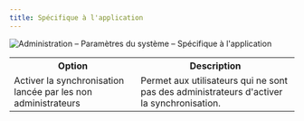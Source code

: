 ```yaml
---
title: Spécifique à l'application
---
```

![Administration – Paramètres du système – Spécifique à l'application](/img/fr/server/ServerOp2043.png) 

<table>
	<tr>
		<th>
Option 
		</th>
		<th>
Description 
		</th>
	</tr>
	<tr>
		<td>
Activer la synchronisation lancée par les non administrateurs 
		</td>
		<td>
Permet aux utilisateurs qui ne sont pas des administrateurs d'activer la synchronisation. 
		</td>
	</tr>
</table>



